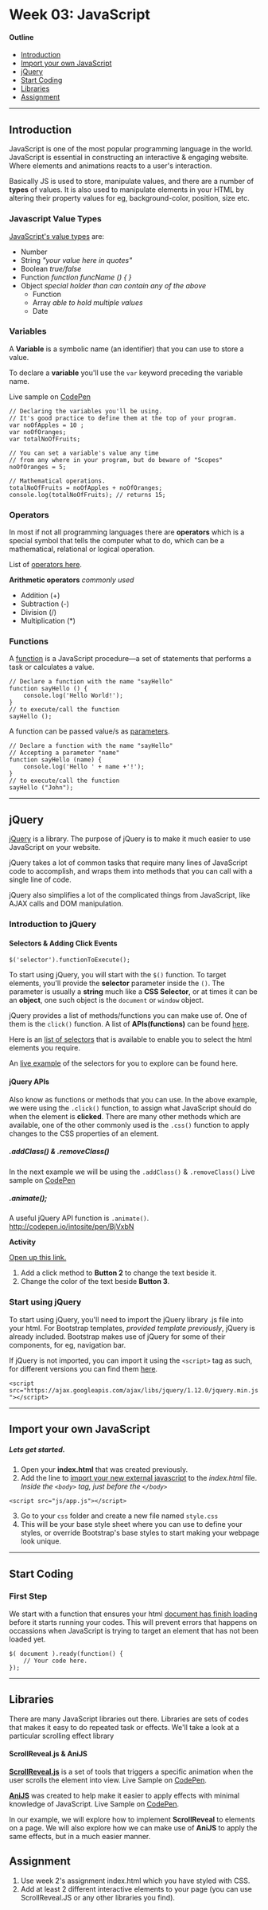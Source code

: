 # Week 03: JavaScript

#### Outline
* [Introduction](#intro)
* [Import your own JavaScript](#import)
* [jQuery](#jquery)
* [Start Coding](#start)
* [Libraries](#libraries)
* [Assignment](#assignment)

****
<a name="intro"></a>
## Introduction

JavaScript is one of the most popular programming language in the world. 
JavaScript is essential in constructing an interactive & engaging website. Where elements and animations reacts to a user's interaction.

Basically JS is used to store, manipulate values, and there are a number of **types** of values. It is also used to manipulate elements in your HTML by altering their property values for eg, background-color, position, size etc. 

### Javascript Value Types

[JavaScript's value types](https://developer.mozilla.org/en-US/docs/Web/JavaScript/A_re-introduction_to_JavaScript) are:

* Number
* String *"your value here in quotes"*
* Boolean *true/false*
* Function *function funcName () {  }*
* Object *special holder than can contain any of the above*
	* Function
	* Array *able to hold multiple values*
	* Date

### Variables

A **Variable** is a symbolic name (an identifier) that you can use to store a value.

To declare a **variable** you'll use the `var` keyword preceding the variable name.

Live sample on [CodePen](http://codepen.io/intosite/pen/YwvVEX?editors=0011)
	
	// Declaring the variables you'll be using. 
	// It's good practice to define them at the top of your program.
	var noOfApples = 10 ;
	var noOfOranges; 
	var totalNoOfFruits;
	
	// You can set a variable's value any time 
	// from any where in your program, but do beware of "Scopes"
	noOfOranges = 5;
	
	// Mathematical operations.
	totalNoOfFruits = noOfApples + noOfOranges;
	console.log(totalNoOfFruits); // returns 15;
	
### Operators

In most if not all programming languages there are **operators** which is a special symbol that tells the computer what to do, which can be a mathematical, relational or logical operation.

List of [operators here](https://developer.mozilla.org/en-US/docs/Web/JavaScript/Reference/Operators#Arithmetic_operators).

**Arithmetic operators** *commonly used*

* Addition (+) 
* Subtraction (-)
* Division (/)
* Multiplication (*)

### Functions

A [function](https://developer.mozilla.org/en-US/docs/Web/JavaScript/Guide/Functions) is a JavaScript procedure—a set of statements that performs a task or calculates a value. 

	// Declare a function with the name "sayHello"
	function sayHello () {
		console.log('Hello World!');
	}
	// to execute/call the function
	sayHello ();
	
A function can be passed value/s as [parameters](https://developer.mozilla.org/en-US/docs/Web/JavaScript/Guide/Functions#Function_parameters).

	// Declare a function with the name "sayHello"
	// Accepting a parameter "name"
	function sayHello (name) {
		console.log('Hello ' + name +'!');
	}
	// to execute/call the function
	sayHello ("John");

****

<a name="jquery"></a>
## jQuery
[jQuery](https://jquery.com/) is a library. The purpose of jQuery is to make it much easier to use JavaScript on your website.

jQuery takes a lot of common tasks that require many lines of JavaScript code to accomplish, and wraps them into methods that you can call with a single line of code.

jQuery also simplifies a lot of the complicated things from JavaScript, like AJAX calls and DOM manipulation.

### Introduction to jQuery

#### Selectors & Adding Click Events
<!-- Live sample on [CodePen](http://codepen.io/intosite/pen/VedxXV?editors=1010) -->

	$('selector').functionToExecute();
	
To start using jQuery, you will start with the `$()` function. To target elements, you'll provide the **selector** parameter inside the `()`. The parameter is usually a **string** much like a **CSS Selector**, or at times it can be an **object**, one such object is the `document` or `window` object.

jQuery provides a list of methods/functions you can make use of. One of them is the `click()` function. A list of **APIs(functions)** can be found [here](http://api.jquery.com/).

Here is an [list of selectors](http://www.w3schools.com/jquery/jquery_ref_selectors.asp) that is available to enable you to select the html elements you require.

An [live example](http://www.w3schools.com/jquery/trysel.asp) of the selectors for you to explore can be found here.


#### jQuery APIs
Also know as functions or methods that you can use. In the above example, we were using the `.click()` function, to assign what JavaScript should do when the element is **clicked**. There are many other methods which are available, one of the other commonly used is the `.css()` function to apply changes to the CSS properties of an element.

##### .addClass() & .removeClass()
In the next example we will be using the `.addClass()` & `.removeClass()`
Live sample on [CodePen](http://codepen.io/intosite/pen/MKXGJj)

##### .animate();

A useful jQuery API function is `.animate()`. 
http://codepen.io/intosite/pen/BjVxbN


**Activity**

[Open up this link.](http://codepen.io/intosite/pen/bpqoMy)

1. Add a click method to **Button 2** to change the text beside it.
2. Change the color of the text beside **Button 3**.


### Start using jQuery
To start using jQuery, you'll need to import the jQuery library .js file into your html. For Bootstrap templates, *provided template previously*, jQuery is already included. Bootstrap makes use of jQuery for some of their components, for eg, navigation bar.

If jQuery is not imported, you can import it using the `<script>` tag as such, for different versions you can find them [here](https://developers.google.com/speed/libraries/#jquery).

`<script src="https://ajax.googleapis.com/ajax/libs/jquery/1.12.0/jquery.min.js"></script>`

****

<a name="import"></a>
## Import your own JavaScript
##### Lets get started.

1. Open your **index.html** that was created previously. 
2. Add the line to [import your new external javascript](https://developer.mozilla.org/en-US/docs/Web/HTML/Element/script#Examples) to the *index.html* file. *Inside the `<body>` tag, just before the `</body>`*

`<script src="js/app.js"></script>`

3. Go to your `css` folder and create a new file named `style.css`
4. This will be your base style sheet where you can use to define your styles, or override Bootstrap's base styles to start making your webpage look unique.

****

<a name="start"></a>
## Start Coding

### First Step

We start with a function that ensures your html [document has finish loading](https://learn.jquery.com/using-jquery-core/document-ready/) before it starts running your codes. This will prevent errors that happens on occassions when JavaScript is trying to target an element that has not been loaded yet.

	$( document ).ready(function() {
    	// Your code here.
	});





****

<a name="libraries"></a>
## Libraries
There are many JavaScript libraries out there. Libraries are sets of codes that makes it easy to do repeated task or effects. We'll take a look at a particular scrolling effect library

#### ScrollReveal.js & AniJS

**[ScrollReveal.js](https://github.com/jlmakes/scrollreveal.js)** is a set of tools that triggers a specific animation when the user scrolls the element into view. 
Live Sample on [CodePen](http://codepen.io/intosite/pen/jWKpEv).

**[AniJS](anijs.github.io/)** was created to help make it easier to apply effects with minimal knowledge of JavaScript.
Live Sample on [CodePen](http://codepen.io/intosite/pen/dGKjdW?editors=1010). 

In our example, we will explore how to implement **ScrollReveal** to elements on a page. We will also explore how we can make use of **AniJS**  to apply the same effects, but in a much easier manner.


####

<a name="assignment"></a>
## Assignment 
1.	Use week 2's assignment index.html which you have styled with CSS.
2. Add at least 2 different interactive elements to your page (you can use ScrollReveal.JS or any other libraries you find).
